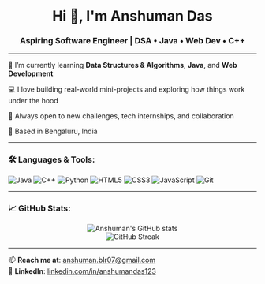 <h1 align="center">Hi 👋, I'm Anshuman Das</h1>
<h3 align="center">Aspiring Software Engineer | DSA • Java • Web Dev • C++</h3>

---

🌱 I’m currently learning **Data Structures & Algorithms**, **Java**, and **Web Development** 

💻 I love building real-world mini-projects and exploring how things work under the hood  

🎯 Always open to new challenges, tech internships, and collaboration  

📍 Based in Bengaluru, India


---

### 🛠️ Languages & Tools:
![Java](https://img.shields.io/badge/Java-ED8B00?style=for-the-badge&logo=java&logoColor=white)
![C++](https://img.shields.io/badge/C++-00599C?style=for-the-badge&logo=cplusplus&logoColor=white)
![Python](https://img.shields.io/badge/Python-3776AB?style=for-the-badge&logo=python&logoColor=white)
![HTML5](https://img.shields.io/badge/HTML5-E34F26?style=for-the-badge&logo=html5&logoColor=white)
![CSS3](https://img.shields.io/badge/CSS3-1572B6?style=for-the-badge&logo=css3&logoColor=white)
![JavaScript](https://img.shields.io/badge/JavaScript-F7DF1E?style=for-the-badge&logo=javascript&logoColor=black)
![Git](https://img.shields.io/badge/Git-F05032?style=for-the-badge&logo=git&logoColor=white)

---

### 📈 GitHub Stats:
<p align="center">
  <img src="https://github-readme-stats.vercel.app/api?username=yourusername&show_icons=true&theme=tokyonight" alt="Anshuman's GitHub stats" />
  <br>
  <img src="https://github-readme-streak-stats.herokuapp.com/?user=yourusername&theme=tokyonight" alt="GitHub Streak" />
</p>

---

📫 **Reach me at**: [anshuman.blr07@gmail.com](mailto:anshuman.blr07@gmail.com)  
🔗 **LinkedIn**: [linkedin.com/in/anshumandas123](https://www.linkedin.com/in/anshumandas123)

